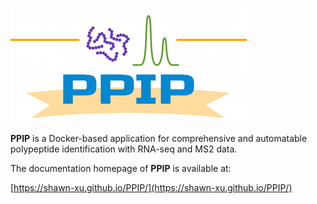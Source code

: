 ![compMS2Miner_logo](https://github.com/Shawn-Xu/PPIP/blob/master/docs/img/PPIP_logo_small.png)

**PPIP** is a Docker-based application for comprehensive and automatable polypeptide identification with RNA-seq and MS2 data.

The documentation homepage of **PPIP** is available at:

[https://shawn-xu.github.io/PPIP/](https://shawn-xu.github.io/PPIP/)
